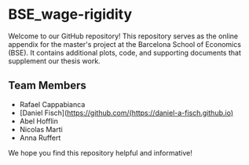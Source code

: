 # BSE_wage-rigidity
Welcome to our GitHub repository! This repository serves as the online appendix for the master's project at the Barcelona School of Economics (BSE). It contains additional plots, code, and supporting documents that supplement our thesis work.

## Team Members
- Rafael Cappabianca
- [Daniel Fisch](https://github.com/(https://daniel-a-fisch.github.io)
- Abel Hofflin
- Nicolas Marti
- Anna Ruffert

We hope you find this repository helpful and informative!

